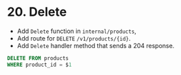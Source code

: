 # 20. Delete

- Add `Delete` function in `internal/products`,
- Add route for `DELETE` `/v1/products/{id}`.
- Add `Delete` handler method that sends a 204 response.

```sql
DELETE FROM products
WHERE product_id = $1
```
